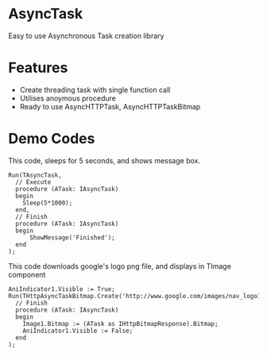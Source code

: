 AsyncTask
=========

Easy to use Asynchronous Task creation library


Features
========
* Create threading task with single function call
* Utilises anoymous procedure
* Ready to use AsyncHTTPTask, AsyncHTTPTaskBitmap


Demo Codes
=======


This code, sleeps for 5 seconds, and shows message box.

    Run(TAsyncTask,
      // Execute
      procedure (ATask: IAsyncTask)
      begin
        Sleep(5*1000);
      end,
      // Finish
      procedure (ATask: IAsyncTask)
      begin
          ShowMessage('Finished');
      end
    );
  
  
This code downloads google's logo png file, and displays in TImage component

    AniIndicator1.Visible := True;
    Run(THttpAsyncTaskBitmap.Create('http://www.google.com/images/nav_logo129.png'),
      // Finish
      procedure (ATask: IAsyncTask)
      begin
        Image1.Bitmap := (ATask as IHttpBitmapResponse).Bitmap;
        AniIndicator1.Visible := False;
      end
    );
  
  
